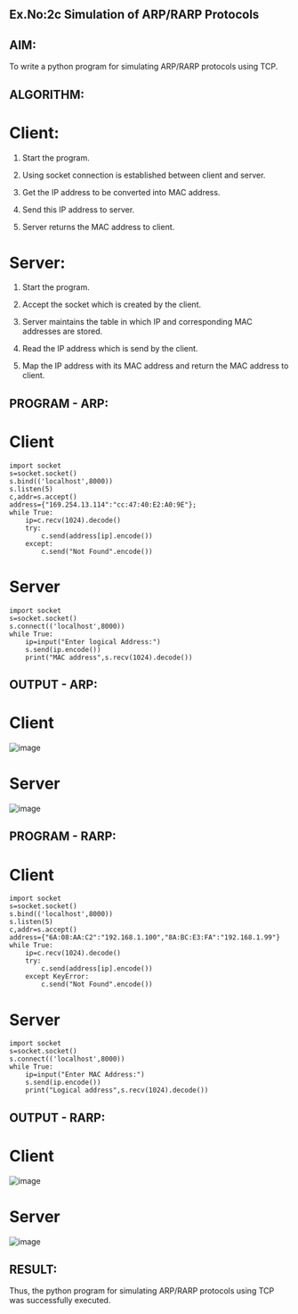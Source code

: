 ## Ex.No:2c Simulation of ARP/RARP Protocols

## AIM:
To write a python program for simulating ARP/RARP protocols using TCP.

## ALGORITHM:
# Client:
1. Start the program.
   
2. Using socket connection is established between client and server.
   
3. Get the IP address to be converted into MAC address.
   
4. Send this IP address to server.
   
5. Server returns the MAC address to client.
   
# Server:
1. Start the program.
   
2. Accept the socket which is created by the client.
   
3. Server maintains the table in which IP and corresponding MAC addresses are stored.
   
4. Read the IP address which is send by the client.
   
5. Map the IP address with its MAC address and return the MAC address to client. 

## PROGRAM - ARP:
# Client
~~~
import socket
s=socket.socket()
s.bind(('localhost',8000))
s.listen(5)
c,addr=s.accept()
address={"169.254.13.114":"cc:47:40:E2:A0:9E"};
while True:
    ip=c.recv(1024).decode()
    try:
        c.send(address[ip].encode())
    except:
        c.send("Not Found".encode())
~~~

# Server
~~~
import socket
s=socket.socket()
s.connect(('localhost',8000))
while True:
    ip=input("Enter logical Address:")
    s.send(ip.encode())
    print("MAC address",s.recv(1024).decode())
~~~

## OUTPUT - ARP:
# Client
![image](https://github.com/K-Dharshini/2c.ARP_RARP_PROTOCOLS/assets/139334830/22c30d0d-29e2-449d-9fee-74e6c6255c54)

# Server
![image](https://github.com/K-Dharshini/2c.ARP_RARP_PROTOCOLS/assets/139334830/8838b78e-1ec0-4fa3-86ef-7c79bcea8324)

## PROGRAM - RARP:
# Client
~~~
import socket
s=socket.socket()
s.bind(('localhost',8000))
s.listen(5)
c,addr=s.accept()
address={"6A:08:AA:C2":"192.168.1.100","8A:BC:E3:FA":"192.168.1.99"}
while True:
    ip=c.recv(1024).decode()
    try:
        c.send(address[ip].encode())
    except KeyError:
        c.send("Not Found".encode())
~~~

# Server
~~~
import socket
s=socket.socket()
s.connect(('localhost',8000))
while True:
    ip=input("Enter MAC Address:")
    s.send(ip.encode())
    print("Logical address",s.recv(1024).decode())
~~~

## OUTPUT - RARP:
# Client
![image](https://github.com/K-Dharshini/2c.ARP_RARP_PROTOCOLS/assets/139334830/5cb568ca-1963-4f8e-9aff-455fbc1a7fb1)

# Server
![image](https://github.com/K-Dharshini/2c.ARP_RARP_PROTOCOLS/assets/139334830/9cea4aff-1998-4cfb-974d-e17fc442970b)

## RESULT:
Thus, the python program for simulating ARP/RARP protocols using TCP was successfully executed.
